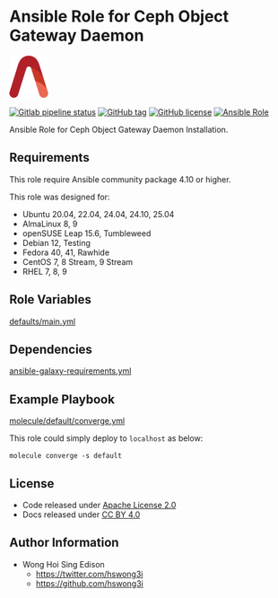# Ansible Role for Ceph Object Gateway Daemon

<a href="https://alvistack.com" title="AlviStack" target="_blank"><img src="/alvistack.svg" height="75" alt="AlviStack"></a>

[![Gitlab pipeline status](https://img.shields.io/gitlab/pipeline/alvistack/ansible-role-ceph_rgw/master)](https://gitlab.com/alvistack/ansible-role-ceph_rgw/-/pipelines)
[![GitHub tag](https://img.shields.io/github/tag/alvistack/ansible-role-ceph_rgw.svg)](https://github.com/alvistack/ansible-role-ceph_rgw/tags)
[![GitHub license](https://img.shields.io/github/license/alvistack/ansible-role-ceph_rgw.svg)](https://github.com/alvistack/ansible-role-ceph_rgw/blob/master/LICENSE)
[![Ansible Role](https://img.shields.io/badge/galaxy-alvistack.ceph_rgw-blue.svg)](https://galaxy.ansible.com/alvistack/ceph_rgw)

Ansible Role for Ceph Object Gateway Daemon Installation.

## Requirements

This role require Ansible community package 4.10 or higher.

This role was designed for:

- Ubuntu 20.04, 22.04, 24.04, 24.10, 25.04
- AlmaLinux 8, 9
- openSUSE Leap 15.6, Tumbleweed
- Debian 12, Testing
- Fedora 40, 41, Rawhide
- CentOS 7, 8 Stream, 9 Stream
- RHEL 7, 8, 9

## Role Variables

[defaults/main.yml](defaults/main.yml)

## Dependencies

[ansible-galaxy-requirements.yml](ansible-galaxy-requirements.yml)

## Example Playbook

[molecule/default/converge.yml](molecule/default/converge.yml)

This role could simply deploy to `localhost` as below:

    molecule converge -s default

## License

- Code released under [Apache License 2.0](LICENSE)
- Docs released under [CC BY 4.0](http://creativecommons.org/licenses/by/4.0/)

## Author Information

- Wong Hoi Sing Edison
  - <https://twitter.com/hswong3i>
  - <https://github.com/hswong3i>
